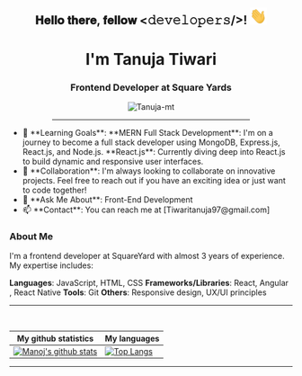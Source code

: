 <div align="center">
<h2> 𝐇𝐞𝐥𝐥𝐨 𝐭𝐡𝐞𝐫𝐞, 𝐟𝐞𝐥𝐥𝐨𝐰 <𝚍𝚎𝚟𝚎𝚕𝚘𝚙𝚎𝚛𝚜/>! <img src="https://github.com/ABSphreak/ABSphreak/blob/master/gifs/Hi.gif" width="30px" height="30px"></h2>
</div>
<h1 align="center"> I'm Tanuja Tiwari</h1>
<!-- <h3 align="center">Computer Science graduate From DIT University, Dehradun</h3> -->
<h3 align="center">Frontend Developer at Square Yards</h3>

<!-- Visitor count -->
 <div align="center">
<p align="center"> <img src="https://komarev.com/ghpvc/?username=Tanuja-mt&label=Profile%20views&color=0e75b6&style=flat" alt="Tanuja-mt" /> </p>
<hr width= "70%">
 </div>
 
<ul>
  <li>🌱 **Learning Goals**: 
  **MERN Full Stack Development**: I'm on a journey to become a full stack developer using MongoDB, Express.js, React.js, and Node.js.
   **React.js**: Currently diving deep into React.js to build dynamic and responsive user interfaces.</li>
 
 <li>
  👯 **Collaboration**: 
     I'm always looking to collaborate on innovative projects. Feel free to reach out if you have an exciting idea or just want to code together!
 </li>
 <li>  💬 **Ask Me About**: 
   Front-End Development</li>
   <li>
 📫 **Contact**: 
You can reach me at [Tiwaritanuja97@gmail.com]

</li>
</ul>



### About Me

I'm a frontend developer at SquareYard with almost 3 years of experience. My expertise includes:

 **Languages**: JavaScript, HTML, CSS
**Frameworks/Libraries**: React, Angular , React Native
 **Tools**: Git 
 **Others**: Responsive design, UX/UI principles
</div>
<hr>
</br>
<div align="center">

|My github statistics|My languages
|-|-|
|[![Manoj's github stats](https://github-readme-stats.vercel.app/api?username=Tanuja-mt&show_icons=true&theme=dark&hide_title=true)](https://github.com/Tanuja-mt)|[![Top Langs](https://github-readme-stats.vercel.app/api/top-langs/?username=Tanuja-mt&show_icons=true&theme=dark&layout=compact&hide_title=true)](https://github.com/Tanuja-mt)|
<hr>
</br>

</div>


